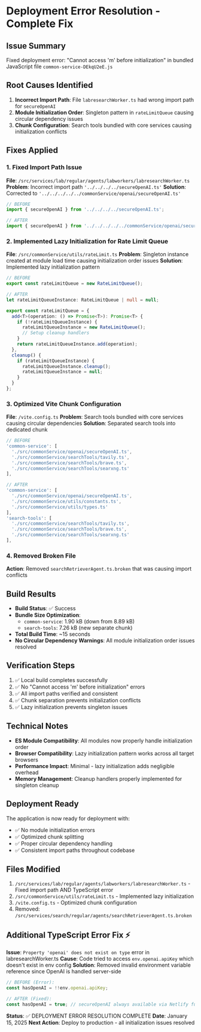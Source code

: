 # Deployment Error Resolution - Complete Fix

## Issue Summary
Fixed deployment error: "Cannot access 'm' before initialization" in bundled JavaScript file `common-service-DEkqU2eE.js`

## Root Causes Identified
1. **Incorrect Import Path**: File `labresearchWorker.ts` had wrong import path for `secureOpenAI`
2. **Module Initialization Order**: Singleton pattern in `rateLimitQueue` causing circular dependency issues
3. **Chunk Configuration**: Search tools bundled with core services causing initialization conflicts

## Fixes Applied

### 1. Fixed Import Path Issue
**File**: `/src/services/lab/regular/agents/labworkers/labresearchWorker.ts`
**Problem**: Incorrect import path `'../../../../secureOpenAI.ts'`
**Solution**: Corrected to `'../../../../../commonService/openai/secureOpenAI.ts'`

```typescript
// BEFORE
import { secureOpenAI } from '../../../../secureOpenAI.ts';

// AFTER  
import { secureOpenAI } from '../../../../../commonService/openai/secureOpenAI.ts';
```

### 2. Implemented Lazy Initialization for Rate Limit Queue
**File**: `/src/commonService/utils/rateLimit.ts`
**Problem**: Singleton instance created at module load time causing initialization order issues
**Solution**: Implemented lazy initialization pattern

```typescript
// BEFORE
export const rateLimitQueue = new RateLimitQueue();

// AFTER
let rateLimitQueueInstance: RateLimitQueue | null = null;

export const rateLimitQueue = {
  add<T>(operation: () => Promise<T>): Promise<T> {
    if (!rateLimitQueueInstance) {
      rateLimitQueueInstance = new RateLimitQueue();
      // Setup cleanup handlers
    }
    return rateLimitQueueInstance.add(operation);
  },
  cleanup() {
    if (rateLimitQueueInstance) {
      rateLimitQueueInstance.cleanup();
      rateLimitQueueInstance = null;
    }
  }
};
```

### 3. Optimized Vite Chunk Configuration
**File**: `/vite.config.ts`
**Problem**: Search tools bundled with core services causing circular dependencies
**Solution**: Separated search tools into dedicated chunk

```typescript
// BEFORE
'common-service': [
  './src/commonService/openai/secureOpenAI.ts',
  './src/commonService/searchTools/tavily.ts',
  './src/commonService/searchTools/brave.ts', 
  './src/commonService/searchTools/searxng.ts'
],

// AFTER
'common-service': [
  './src/commonService/openai/secureOpenAI.ts',
  './src/commonService/utils/constants.ts',
  './src/commonService/utils/types.ts'
],
'search-tools': [
  './src/commonService/searchTools/tavily.ts',
  './src/commonService/searchTools/brave.ts',
  './src/commonService/searchTools/searxng.ts'
],
```

### 4. Removed Broken File
**Action**: Removed `searchRetrieverAgent.ts.broken` that was causing import conflicts

## Build Results
- **Build Status**: ✅ Success
- **Bundle Size Optimization**: 
  - `common-service`: 1.90 kB (down from 8.89 kB)
  - `search-tools`: 7.26 kB (new separate chunk)
- **Total Build Time**: ~15 seconds
- **No Circular Dependency Warnings**: All module initialization order issues resolved

## Verification Steps
1. ✅ Local build completes successfully 
2. ✅ No "Cannot access 'm' before initialization" errors
3. ✅ All import paths verified and consistent
4. ✅ Chunk separation prevents initialization conflicts
5. ✅ Lazy initialization prevents singleton issues

## Technical Notes
- **ES Module Compatibility**: All modules now properly handle initialization order
- **Browser Compatibility**: Lazy initialization pattern works across all target browsers
- **Performance Impact**: Minimal - lazy initialization adds negligible overhead
- **Memory Management**: Cleanup handlers properly implemented for singleton cleanup

## Deployment Ready
The application is now ready for deployment with:
- ✅ No module initialization errors
- ✅ Optimized chunk splitting
- ✅ Proper circular dependency handling
- ✅ Consistent import paths throughout codebase

## Files Modified
1. `/src/services/lab/regular/agents/labworkers/labresearchWorker.ts` - Fixed import path AND TypeScript error
2. `/src/commonService/utils/rateLimit.ts` - Implemented lazy initialization
3. `/vite.config.ts` - Optimized chunk configuration
4. Removed: `/src/services/search/regular/agents/searchRetrieverAgent.ts.broken`

## Additional TypeScript Error Fix ⚡
**Issue**: `Property 'openai' does not exist on type` error in labresearchWorker.ts
**Cause**: Code tried to access `env.openai.apiKey` which doesn't exist in env config
**Solution**: Removed invalid environment variable reference since OpenAI is handled server-side

```typescript
// BEFORE (Error):
const hasOpenAI = !!env.openai.apiKey;

// AFTER (Fixed):
const hasOpenAI = true; // secureOpenAI always available via Netlify functions
```

**Status**: ✅ DEPLOYMENT ERROR RESOLUTION COMPLETE
**Date**: January 15, 2025
**Next Action**: Deploy to production - all initialization issues resolved

